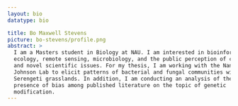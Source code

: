 ```yaml
---
layout: bio
datatype: bio

title: Bo Maxwell Stevens
picture: bo-stevens/profile.png
abstract: >
  I am a Masters student in Biology at NAU. I am interested in bioinformatics,
  ecology, remote sensing, microbiology, and the public perception of complex
  and novel scientific issues. For my thesis, I am working with the Nancy
  Johnson Lab to elicit patterns of bacterial and fungal communities within the
  Serengeti grasslands. In addition, I am conducting an analysis of the
  presence of bias among published literature on the topic of genetic
  modification.
---
```

